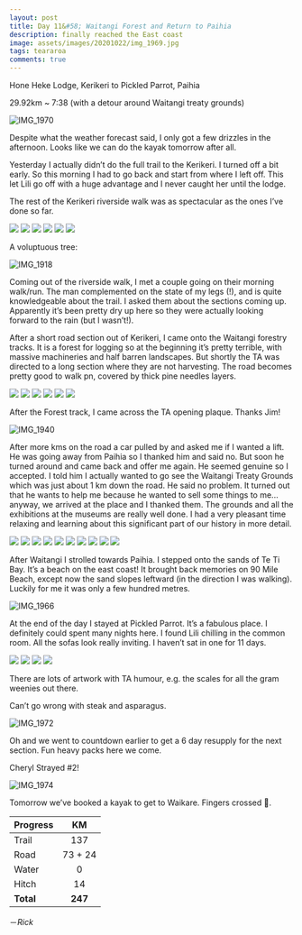 ```yaml
---
layout: post
title: Day 11&#58; Waitangi Forest and Return to Paihia
description: finally reached the East coast
image: assets/images/20201022/img_1969.jpg
tags: teararoa
comments: true
---
```


Hone Heke Lodge, Kerikeri to Pickled Parrot, Paihia

29.92km ~ 7:38 (with a detour around Waitangi treaty grounds)

![IMG_1970](/assets/images/20201022/img_1970.jpg)

Despite what the weather forecast said, I only got a few drizzles in the afternoon. Looks like we can do the kayak tomorrow after all.

Yesterday I actually didn’t do the full trail to the Kerikeri. I turned off a bit early. So this morning I had to go back and start from where I left off. This let Lili go off with a huge advantage and I never caught her until the lodge.

The rest of the Kerikeri riverside walk was as spectacular as the ones I’ve done so far.

<div class="gallery" data-columns="2">
  <img src="/assets/images/20201022/img_1917.jpg">
  <img src="/assets/images/20201022/img_1920.jpg">
  <img src="/assets/images/20201022/img_1921.jpg">
  <img src="/assets/images/20201022/img_1922.jpg">
  <img src="/assets/images/20201022/img_1923.jpg">
  <img src="/assets/images/20201022/img_1925.jpg">
</div>

A voluptuous tree:

![IMG_1918](/assets/images/20201022/img_1918.jpg)

Coming out of the riverside walk, I met a couple going on their morning walk/run. The man complemented on the state of my legs (!), and is quite knowledgeable about the trail. I asked them about the sections coming up. Apparently it’s been pretty dry up here so they were actually looking forward to the rain (but I wasn’t!).

After a short road section out of Kerikeri, I came onto the Waitangi forestry tracks. It is a forest for logging so at the beginning it’s pretty terrible, with massive machineries and half barren landscapes. But shortly the TA was directed to a long section where they are not harvesting. The road becomes pretty good to walk pn, covered by thick pine needles layers.

<div class="gallery" data-columns="3">
  <img src="/assets/images/20201022/img_1928.jpg">
  <img src="/assets/images/20201022/img_1930.jpg">
  <img src="/assets/images/20201022/img_1931.jpg">
  <img src="/assets/images/20201022/img_1934.jpg">
  <img src="/assets/images/20201022/img_1938.jpg">
  <img src="/assets/images/20201022/img_1941.jpg">
</div>

After the Forest track, I came across the TA opening plaque. Thanks Jim!

![IMG_1940](/assets/images/20201022/img_1940.jpg)

After more kms on the road a car pulled by and asked me if I wanted a lift. He was going away from Paihia so I thanked him and said no. But soon he turned around and came back and offer me again. He seemed genuine so I accepted. I told him I actually wanted to go see the Waitangi Treaty Grounds which was just about 1 km down the road. He said no problem. It turned out that he wants to help me because he wanted to sell some things to me... anyway, we arrived at the place and I thanked them. The grounds and all the exhibitions at the museums are really well done. I had a very pleasant time relaxing and learning about this significant part of our history in more detail.

<div class="gallery" data-columns="2">
  <img src="/assets/images/20201022/img_1950.jpg">
  <img src="/assets/images/20201022/img_1952.jpg">
  <img src="/assets/images/20201022/img_1955.jpg">
  <img src="/assets/images/20201022/img_1956.jpg">
  <img src="/assets/images/20201022/img_1958.jpg">
  <img src="/assets/images/20201022/img_1959.jpg">
  <img src="/assets/images/20201022/img_1960.jpg">
  <img src="/assets/images/20201022/img_1961.jpg">
  <img src="/assets/images/20201022/img_1964.jpg">
  <img src="/assets/images/20201022/img_1965.jpg">
</div>

After Waitangi I strolled towards Paihia. I stepped onto the sands of Te Ti Bay. It’s a beach on the east coast! It brought back memories on 90 Mile Beach, except now the sand slopes leftward (in the direction I was walking). Luckily for me it was only a few hundred metres.

![IMG_1966](/assets/images/20201022/img_1966.jpg)

At the end of the day I stayed at Pickled Parrot. It’s a fabulous place. I definitely could spent many nights here. I found Lili chilling in the common room. All the sofas look really inviting. I haven’t sat in one for 11 days.

<div class="gallery" data-columns="2">
  <img src="/assets/images/20201022/img_1967.jpg">
  <img src="/assets/images/20201022/img_1969.jpg">
  <img src="/assets/images/20201022/img_1971.jpg">
  <img src="/assets/images/20201022/img_1973.jpg">
</div>

There are lots of artwork with TA humour, e.g. the scales for all the gram weenies out there.

Can’t go wrong with steak and asparagus.

![IMG_1972](/assets/images/20201022/img_1972.jpg)

Oh and we went to countdown earlier to get a 6 day resupply for the next section. Fun heavy packs here we come.

Cheryl Strayed #2!

![IMG_1974](/assets/images/20201022/img_1974.jpg)

Tomorrow we’ve booked a kayak to get to Waikare. Fingers crossed 🤞.

| Progress | KM  |
| ---- |:----:|
| Trail | 137 |
| Road | 73 + 24 |
| Water | 0 |
| Hitch | 14 |
| **Total** | **247** |

－_Rick_
